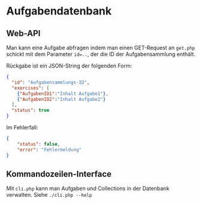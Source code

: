 Aufgabendatenbank
=================

Web-API
-------
Man kann eine Aufgabe abfragen indem man einen GET-Request an `get.php` schickt mit dem Parameter `id=..`, der die ID der Aufgabensammlung enthält.

Rückgabe ist ein JSON-String der folgenden Form:
```json
{
  "id": "Aufgabensammlungs-ID",
  "exercises": [
    {"AufgabenID1":"Inhalt Aufgabe1"},
    {"AufgabenID2":"Inhalt Aufgabe2"}
  ],
  "status": true
}
```

Im Fehlerfall:
```json
{
    "status": false,
    "error": "Fehlermeldung"
}
```

Kommandozeilen-Interface
------------------------
Mit `cli.php` kann man Aufgaben und Collections in der Datenbank verwalten. Siehe `./cli.php --help`
